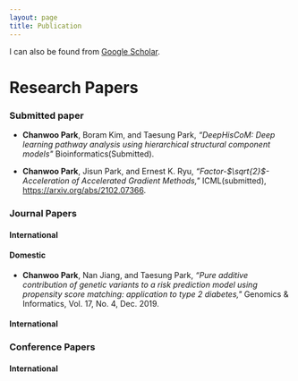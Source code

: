 ```yaml
---
layout: page
title: Publication
---
```



I can also be found from [Google Scholar](https://scholar.google.com/citations?hl=en&authuser=2&user=FDG3_JMAAAAJ).


# Research Papers

### Submitted paper

- **Chanwoo Park**, Boram Kim, and Taesung Park, _“DeepHisCoM: Deep learning pathway analysis using
hierarchical structural component models"_ Bioinformatics(Submitted).

- **Chanwoo Park**, Jisun Park, and Ernest K. Ryu, _“Factor-$\sqrt{2}$- Acceleration of Accelerated Gradient Methods,"_ ICML(submitted), https://arxiv.org/abs/2102.07366.


### Journal Papers

#### International

#### Domestic

- **Chanwoo Park**, Nan Jiang, and Taesung Park, _“Pure additive contribution of genetic variants to a risk prediction model using propensity score matching: application to type 2 diabetes,"_ Genomics & Informatics, Vol. 17, No. 4, Dec. 2019.

#### International



### Conference Papers

#### International


